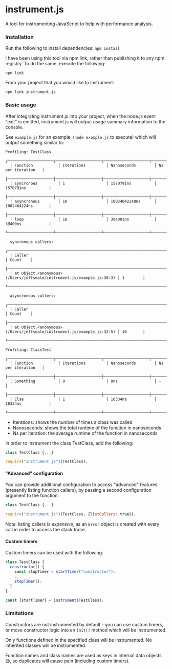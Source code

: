 # instrument.js

A tool for instrumenting JavaScript to help with performance analysis.

### Installation
Run the following to install dependencies:
```npm install```

I have been using this tool via npm link, rather than publishing it to any npm registry. To do the same, execute the following:

```npm link```

From your project that you would like to instrument:

```npm link instrument.js```

### Basic usage
After integrating instrument.js into your project, when the node.js event "exit" is emitted, instrument.js will output usage summary information to the console.

See `example.js` for an example, (`node example.js` to execute) which will output something similar to:
```
Profiling: TestClass
  ┌────────────────────┬────────────────────┬────────────────────┬────────────────────┐
  │ Function           │ Iterations         │ Nanoseconds        │ Ns per iteration   │
  ├────────────────────┼────────────────────┼────────────────────┼────────────────────┤
  │ syncronous         │ 1                  │ 1570791ns          │ 1570791ns          │
  ├────────────────────┼────────────────────┼────────────────────┼────────────────────┤
  │ asyncronous        │ 10                 │ 10024042248ns      │ 1002404224ns       │
  ├────────────────────┼────────────────────┼────────────────────┼────────────────────┤
  │ loop               │ 10                 │ 394001ns           │ 39400ns            │
  └────────────────────┴────────────────────┴────────────────────┴────────────────────┘

  syncronous callers:
  ┌────────────────────────────────────────────────────────────────────────┬──────────┐
  │ Caller                                                                 │ Count    │
  ├────────────────────────────────────────────────────────────────────────┼──────────┤
  │ at Object.<anonymous> (/Users/jeffsmale/instrument.js/example.js:30:3) │ 1        │
  └────────────────────────────────────────────────────────────────────────┴──────────┘

  asyncronous callers:
  ┌────────────────────────────────────────────────────────────────────────┬──────────┐
  │ Caller                                                                 │ Count    │
  ├────────────────────────────────────────────────────────────────────────┼──────────┤
  │ at Object.<anonymous> (/Users/jeffsmale/instrument.js/example.js:32:5) │ 10       │
  └────────────────────────────────────────────────────────────────────────┴──────────┘

Profiling: ClassTest
  ┌────────────────────┬────────────────────┬────────────────────┬────────────────────┐
  │ Function           │ Iterations         │ Nanoseconds        │ Ns per iteration   │
  ├────────────────────┼────────────────────┼────────────────────┼────────────────────┤
  │ Something          │ 0                  │ 0ns                │ -                  │
  ├────────────────────┼────────────────────┼────────────────────┼────────────────────┤
  │ Else               │ 1                  │ 18334ns            │ 18334ns            │
  └────────────────────┴────────────────────┴────────────────────┴────────────────────┘
```

* Iterations: shows the number of times a class was called
* Nanoseconds: shows the total runtime of the function in nanoseconds
* Ns per iteration: the average runtime of the function in nanoseconds

In order to instrument the class TestClass, add the following:

```JavaScript
class TestClass {...}

require("instrument.js")(TestClass);
```

#### "Advanced" configuration
You can provide additional configuration to access "advanced" features (presently listing function callers), by passing a second configuration argument to the function:

```JavaScript
class TestClass {...}

require("instrument.js")(TestClass, {listCallers: true});
```

Note: listing callers is _expensive_, as an `Error` object is created with every call in order to access the stack trace.

#### Custom timers
Custom timers can be used with the following:
```JavaScript
class TestClass {
  constructor() {
    const stopTimer = startTimer("constructor");
    ...
    stopTimer();
  }
}

const {startTimer} = instrument(TestClass);
```

### Limitations
Constructors are not instrumented by default - you can use custom timers, or move constructor logic into an `init()` method which will be instrumented.

Only functions defined in the specified class will be instrumented. No inherited classes will be instrumented.

Function names and class names are used as keys in internal data objects :sweat_smile:, so duplicates will cause pain (including custom timers).
